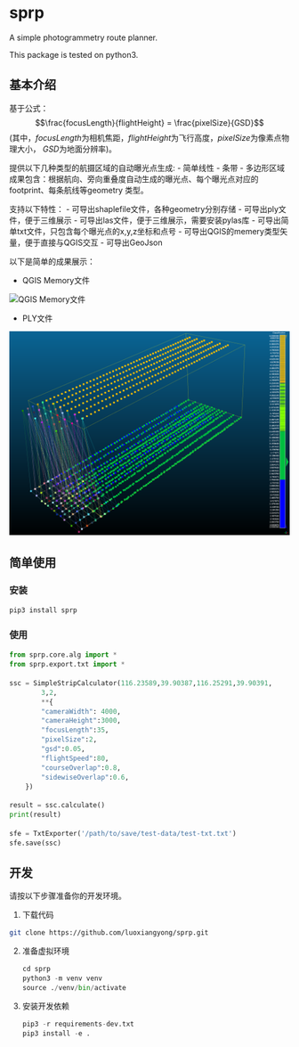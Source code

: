 # sprp
A simple photogrammetry route planner.



 This package is tested on python3.


## 基本介绍
基于公式：
$$\frac{focusLength}{flightHeight} = \frac{pixelSize}{GSD}$$
(其中，$focusLength$为相机焦距，$flightHeight$为飞行高度，$pixelSize$为像素点物理大小，
$GSD$为地面分辨率)。


提供以下几种类型的航摄区域的自动曝光点生成:
    - 简单线性
    - 条带
    - 多边形区域
成果包含：根据航向、旁向重叠度自动生成的曝光点、每个曝光点对应的footprint、每条航线等geometry
类型。

支持以下特性：
    - 可导出shaplefile文件，各种geometry分别存储
    - 可导出ply文件，便于三维展示
    - 可导出las文件，便于三维展示，需要安装pylas库
    - 可导出简单txt文件，只包含每个曝光点的x,y,z坐标和点号
    - 可导出QGIS的memery类型矢量，便于直接与QGIS交互
    - 可导出GeoJson

以下是简单的成果展示：

- QGIS Memory文件

![QGIS Memory文件](https://github.com/luoxiangyong/sprp/blob/master/images/qgis-memory-demo.png)

- PLY文件

![PLY文件](https://github.com/luoxiangyong/sprp/blob/master/images/ply-demo.png)

## 简单使用

### 安装
```python
pip3 install sprp
```
### 使用
```python
from sprp.core.alg import *
from sprp.export.txt import *

ssc = SimpleStripCalculator(116.23589,39.90387,116.25291,39.90391,
        3,2, 
        **{
        "cameraWidth": 4000,
        "cameraHeight":3000,
        "focusLength":35,
        "pixelSize":2,
        "gsd":0.05,
        "flightSpeed":80,
        "courseOverlap":0.8,
        "sidewiseOverlap":0.6, 
    })

result = ssc.calculate()
print(result)

sfe = TxtExporter('/path/to/save/test-data/test-txt.txt')
sfe.save(ssc)
```

## 开发

请按以下步骤准备你的开发环境。

1. 下载代码

```bash
git clone https://github.com/luoxiangyong/sprp.git
```

2. 准备虚拟环境

   ```python
   cd sprp
   python3 -m venv venv
   source ./venv/bin/activate
   ```

3. 安装开发依赖

   ```python
   pip3 -r requirements-dev.txt
   pip3 install -e .
   ```

   